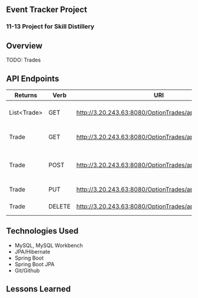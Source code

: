 ## Event Tracker Project

### 11-13 Project for Skill Distillery

## Overview

TODO: Trades

## API Endpoints

| Returns | Verb | URI | Description|
|------------------|------|-----|------------|
| List&lt;Trade&gt; | GET | http://3.20.243.63:8080/OptionTrades/api/trades | Retrieve a List of Trades|
|Trade | GET | http://3.20.243.63:8080/OptionTrades/api/trades/{tradeid} | Retrieves a single trade by ID |
|Trade | POST | http://3.20.243.63:8080/OptionTrades/api/trades | Creates Trade into the Database |
|Trade | PUT | http://3.20.243.63:8080/OptionTrades/api/trades/{tradeid} | Updates a Trade by ID |
|Trade | DELETE | http://3.20.243.63:8080/OptionTrades/api/trades/{tradeid} | Deletes a Trade by ID |

## Technologies Used
* MySQL, MySQL Workbench
* JPA/Hibernate
* Spring Boot
* Spring Boot JPA
* Git/Github

## Lessons Learned
